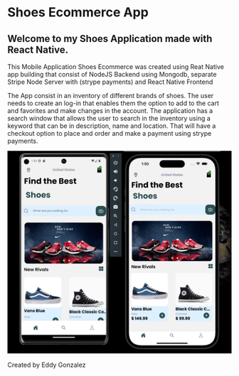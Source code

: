 # Shoes Ecommerce App

## Welcome to my Shoes Application made with React Native. 

This Mobile Application Shoes Ecommerce was created using Reat Native app building that consist of NodeJS Backend using Mongodb, separate Stripe Node Server with (strype payments) and React Native Frontend 

The App consist in an inventory of different brands of shoes. The user needs to create an log-in that enables them the option to add to the cart and favorites and make changes in the account. The application has a search window that allows the user to search in the inventory using a keyword that can be in description, name and location. That will have a checkout option to place and order and make a payment using strype payments. 

![alt text](shoes.png)

Created by Eddy Gonzalez

